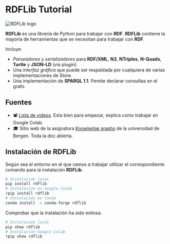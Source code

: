 # RDFLib Tutorial

![RDFLib logo](https://rdflib.readthedocs.io/en/stable/_static/RDFlib.png)

**RDFLib** es una librería de Python para trabajar con **RDF**. **RDFLib** contiene la mayoría de herramientas que se necesitan para trabajar con **RDF**. 

Incluye:

- *Parseadores* y *serializadores* para **RDF/XML**, **N3**, **NTriples**, **N-Quads**, **Turtle** y **JSON-LD** (via plugin).
- Una *interfaz gráfica* que puede ser respaldada por cualquiera de varias implementaciones de Store.
- Una implementación de **SPARQL 1.1**. Pemite declarar consultas en el grafo.

## Fuentes

- 📽 [Lista de videos](https://www.youtube.com/@yeshwanthreddy9242). Esta bien para empezar, explica como trabajar en Google Colab.
- 🎓 Sitio web de la asignatura [Knowledge graphs](https://wiki.app.uib.no/info216/index.php?title=INFO216_Wiki) de la universidad de Bergen. Toda la doc abierta.

## Instalación de RDFLib

Según sea el entorno en el que vamos a  trabajar utilizar el correspondiente comando para la instalación **RDFLib**.

```bash
# Instalación local
pip install rdflib 
# Instalación en Google Colab
!pip install rdflib 
# Instalación en Conda
conda install -c conda-forge rdflib 
```

Comprobar que la instalación ha sido exitosa.

```bash
# Instalación local
pip show rdflib
# Instalación Google Colab
!pip show rdflib
```